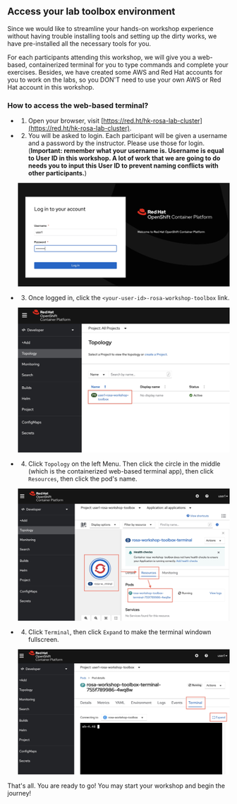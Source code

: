 ## Access your lab toolbox environment

Since we would like to streamline your hands-on workshop experience without having trouble installing tools and setting up the dirty works, we have pre-installed all the necessary tools for you.

For each participants attending this workshop, we will give you a web-based, containerized terminal for you to type commands and complete your exercises. Besides, we have created some AWS and Red Hat accounts for you to work on the labs, so you DON'T need to use your own AWS or Red Hat account in this workshop.

### How to access the web-based terminal?

- 1. Open your browser, visit [https://red.ht/hk-rosa-lab-cluster](https://red.ht/hk-rosa-lab-cluster).

- 2. You will be asked to login. Each participant will be given a username and a password by the instructor. Please use those for login. (**Important: remember what your username is. Username is equal to User ID in this workshop. A lot of work that we are going to do needs you to input this User ID to prevent naming conflicts with other participants.**)

    ![loggedin](access-1.jpg)

- 3. Once logged in, click the `<your-user-id>-rosa-workshop-toolbox` link.

    ![loggedin](access-2.jpg)

- 4. Click `Topology` on the left Menu. Then click the circle in the middle (which is the containerized web-based terminal app), then click `Resources`, then click the pod's name.

    ![loggedin](access-3.jpg)

- 4. Click `Terminal`, then click `Expand` to make the terminal windown fullscreen.

    ![loggedin](access-4.jpg)

That's all. You are ready to go! You may start your workshop and begin the journey!